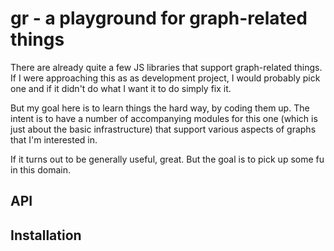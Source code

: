
# gr - a playground for graph-related things

There are already quite a few JS libraries that support graph-related things. If I were approaching
this as as development project, I would probably pick one and if it didn't do what I want it to do
simply fix it.

But my goal here is to learn things the hard way, by coding them up. The intent is to have a number
of accompanying modules for this one (which is just about the basic infrastructure) that support
various aspects of graphs that I'm interested in.

If it turns out to be generally useful, great. But the goal is to pick up some fu in this domain.


## API

## Installation

